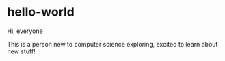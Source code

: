 # hello-world

Hi, everyone

This is a person new to computer science exploring, excited to learn about new stuff!
